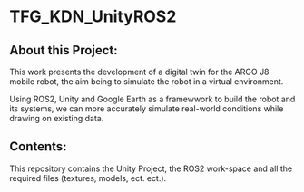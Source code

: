 # TFG_KDN_UnityROS2

## About this Project:

This work presents the development of a digital twin for the ARGO J8 mobile robot, the aim being to simulate the robot in a virtual environment.

Using ROS2, Unity and Google Earth as a framewwork to build the robot and its systems, we can more accurately simulate real-world conditions while drawing on existing data.

## Contents:

This repository contains the Unity Project, the ROS2 work-space and all the required files (textures, models, ect. ect.).
